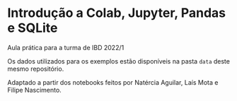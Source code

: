 # Introdução a Colab, Jupyter, Pandas e SQLite

Aula prática para a turma de IBD 2022/1

Os dados utilizados para os exemplos estão disponíveis na pasta `data` deste mesmo repositório.


Adaptado a partir dos notebooks feitos por Natércia Aguilar, Laís Mota e Filipe Nascimento.
